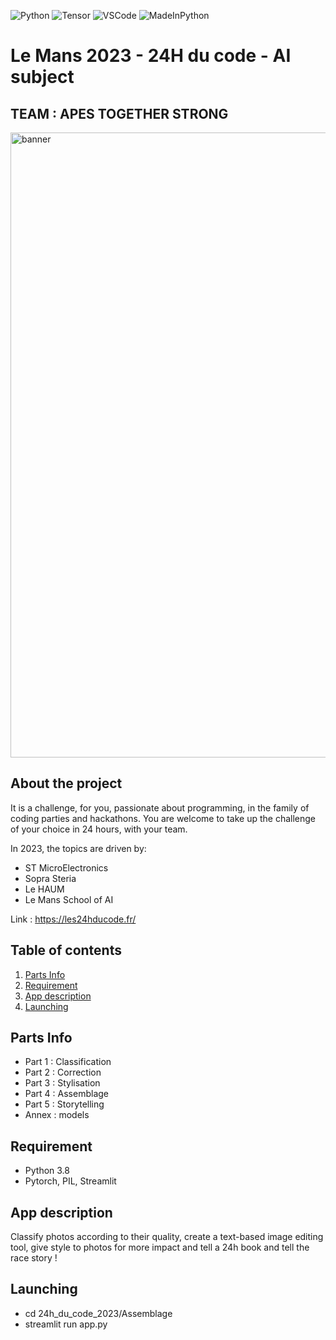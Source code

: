 ![Python](https://img.shields.io/badge/Python-3776AB?style=for-the-badge&logo=python&logoColor=white)
![Tensor](https://img.shields.io/badge/TensorFlow-FF6F00?style=for-the-badge&logo=tensorflow&logoColor=white)
![VSCode](https://img.shields.io/badge/Visual_Studio_Code-0078D4?style=for-the-badge&logo=visual%20studio%20code&logoColor=white)
![MadeInPython](http://ForTheBadge.com/images/badges/made-with-python.svg)

# Le Mans 2023 - 24H du code - AI subject

## TEAM : APES TOGETHER STRONG 

<img src="https://i.kym-cdn.com/entries/icons/mobile/000/032/196/apes.jpg" alt="banner" width="1000"/>

## About the project
 It is a challenge, for you, passionate about programming, in the family of coding parties and hackathons. You are welcome to take up the challenge of your choice in 24 hours, with your team.

 In 2023, the topics are driven by:

 * ST MicroElectronics
 * Sopra Steria
 * Le HAUM
 * Le Mans School of AI

 Link : https://les24hducode.fr/

## Table of contents
<ol>
  <li><a href="#parts">Parts Info</a></li>
  <li><a href="#requirement">Requirement</a></li>
  <li><a href="#app-description">App description</a></li>
  <li><a href="#launching">Launching</a></li>
</ol>

<!-- PARTS INFO-->
## Parts Info
- Part 1 : Classification
- Part 2 : Correction
- Part 3 : Stylisation
- Part 4 : Assemblage
- Part 5 : Storytelling
- Annex : models
  
<!-- REQUiREMENT -->
## Requirement

- Python 3.8
- Pytorch, PIL, Streamlit

<!-- ABOUT THE APP -->
## App description

Classify photos according to their quality, create a text-based image editing tool, give style to photos for more impact and tell a 24h book and tell the race story !

<!-- ABOUT THE APP -->
## Launching

- cd 24h_du_code_2023/Assemblage
- streamlit run app.py